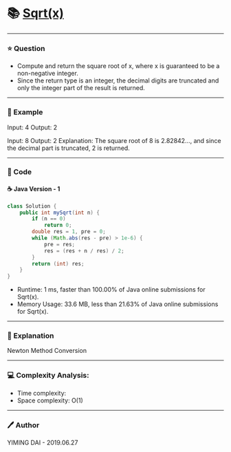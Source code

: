# :books: [Sqrt(x)](https://leetcode.com/problems/sqrtx/)

---

### :star: Question

- Compute and return the square root of x, where x is guaranteed to be a non-negative integer.
- Since the return type is an integer, the decimal digits are truncated and only the integer part of the result is returned.

---

### :car: Example

Input: 4
Output: 2

Input: 8
Output: 2
Explanation: The square root of 8 is 2.82842..., and since the decimal part is truncated, 2 is returned.

---

### :hammer: Code

#### :coffee: Java Version - 1

```java
class Solution {
    public int mySqrt(int n) {
        if (n == 0)
            return 0;
        double res = 1, pre = 0;
        while (Math.abs(res - pre) > 1e-6) {
            pre = res;
            res = (res + n / res) / 2;
        }
        return (int) res;
    }
}
```

- Runtime: 1 ms, faster than 100.00% of Java online submissions for Sqrt(x).
- Memory Usage: 33.6 MB, less than 21.63% of Java online submissions for Sqrt(x).

---

### :pencil: Explanation

Newton Method Conversion

---

### :computer: Complexity Analysis:

- Time complexity: 
- Space complexity: O(1)

---

### :pen: Author

YIMING DAI - 2019.06.27
